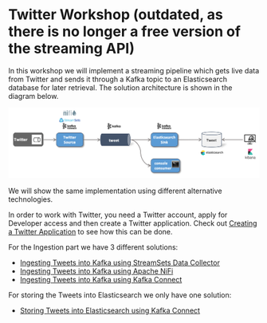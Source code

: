 # Twitter Workshop (outdated, as there is no longer a free version of the streaming API)

In this workshop we will implement a streaming pipeline which gets live data from Twitter and sends it through a Kafka topic to an Elasticsearch database for later retrieval. The solution architecture is shown in the diagram below.

![Alt Image Text](./images/twitter-data-integration-workshop.png "Lightsail Homepage")

We will show the same implementation using different alternative technologies.

In order to work with Twitter, you need a Twitter account, apply for Developer access and then create a Twitter application. Check out [Creating a Twitter Application](../99-misc/99-twitter-app/README.md) to see how this can be done. 

For the Ingestion part we have 3 different solutions:

* [Ingesting Tweets into Kafka using StreamSets Data Collector](../04a-twitter-data-ingestion-with-streamsets/README.md)
* [Ingesting Tweets into Kafka using Apache NiFi](../04b-twitter-data-ingestion-with-apache-nifi/README.md)
* [Ingesting Tweets into Kafka using Kafka Connect](../04c-twitter-data-ingestion-with-kafka-connect/README.md)

For storing the Tweets into Elasticsearch we only have one solution:

* [Storing Tweets into Elasticsearch using Kafka Connect](../04d-stream-data-integration-with-elasticsearch/README.md)
